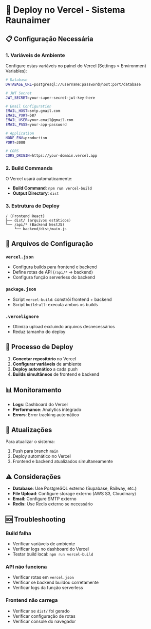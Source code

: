 # 🚀 Deploy no Vercel - Sistema Raunaimer

## 📋 Configuração Necessária

### 1. **Variáveis de Ambiente**
Configure estas variáveis no painel do Vercel (Settings > Environment Variables):

```bash
# Database
DATABASE_URL=postgresql://username:password@host:port/database

# JWT Secret
JWT_SECRET=your-super-secret-jwt-key-here

# Email Configuration
EMAIL_HOST=smtp.gmail.com
EMAIL_PORT=587
EMAIL_USER=your-email@gmail.com
EMAIL_PASS=your-app-password

# Application
NODE_ENV=production
PORT=3000

# CORS
CORS_ORIGIN=https://your-domain.vercel.app
```

### 2. **Build Commands**
O Vercel usará automaticamente:
- **Build Command**: `npm run vercel-build`
- **Output Directory**: `dist`

### 3. **Estrutura de Deploy**
```
/ (Frontend React)
├── dist/ (arquivos estáticos)
└── /api/* (Backend NestJS)
    └── backend/dist/main.js
```

## 🔧 Arquivos de Configuração

### `vercel.json`
- Configura builds para frontend e backend
- Define rotas de API (`/api/*` → backend)
- Configura função serverless do backend

### `package.json`
- Script `vercel-build`: constrói frontend + backend
- Script `build:all`: executa ambos os builds

### `.vercelignore`
- Otimiza upload excluindo arquivos desnecessários
- Reduz tamanho do deploy

## 🚀 Processo de Deploy

1. **Conectar repositório** no Vercel
2. **Configurar variáveis** de ambiente
3. **Deploy automático** a cada push
4. **Builds simultâneos** de frontend e backend

## 📊 Monitoramento

- **Logs**: Dashboard do Vercel
- **Performance**: Analytics integrado
- **Errors**: Error tracking automático

## 🔄 Atualizações

Para atualizar o sistema:
1. Push para branch `main`
2. Deploy automático no Vercel
3. Frontend e backend atualizados simultaneamente

## ⚠️ Considerações

- **Database**: Use PostgreSQL externo (Supabase, Railway, etc.)
- **File Upload**: Configure storage externo (AWS S3, Cloudinary)
- **Email**: Configure SMTP externo
- **Redis**: Use Redis externo se necessário

## 🆘 Troubleshooting

### Build falha
- Verificar variáveis de ambiente
- Verificar logs no dashboard do Vercel
- Testar build local: `npm run vercel-build`

### API não funciona
- Verificar rotas em `vercel.json`
- Verificar se backend buildou corretamente
- Verificar logs da função serverless

### Frontend não carrega
- Verificar se `dist/` foi gerado
- Verificar configuração de rotas
- Verificar console do navegador
